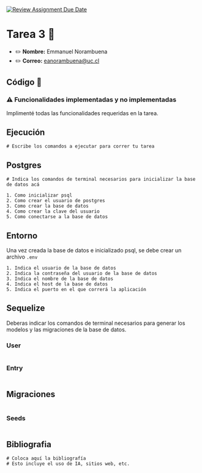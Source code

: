 [![Review Assignment Due Date](https://classroom.github.com/assets/deadline-readme-button-24ddc0f5d75046c5622901739e7c5dd533143b0c8e959d652212380cedb1ea36.svg)](https://classroom.github.com/a/cb5SOAVY)
# Tarea 3 :construction:

* :pencil2: **Nombre:** Emmanuel Norambuena
* :pencil2: **Correo:** eanorambuena@uc.cl

## Código :symbols:

### :warning: Funcionalidades implementadas y no implementadas

Implimenté todas las funcionalidades requeridas en la tarea.

## Ejecución

```
# Escribe los comandos a ejecutar para correr tu tarea
```

## Postgres
```
# Indica los comandos de terminal necesarios para inicializar la base de datos acá

1. Como inicializar psql
2. Como crear el usuario de postgres
3. Como crear la base de datos
4. Como crear la clave del usuario
5. Como conectarse a la base de datos
```

## Entorno
Una vez creada la base de datos e inicializado psql, se debe crear un archivo `.env`

```
1. Indica el usuario de la base de datos
2. Indica la contraseña del usuario de la base de datos
3. Indica el nombre de la base de datos
4. Indica el host de la base de datos
5. Indica el puerto en el que correrá la aplicación
```
## Sequelize

Deberas indicar los comandos de terminal necesarios para generar los modelos y las migraciones de la base de datos.

### User
```
```
### Entry
```
```

## Migraciones
```
```

### Seeds
```
```

## Bibliografia
```
# Coloca aquí la bibliografía
# Esto incluye el uso de IA, sitios web, etc.
```
